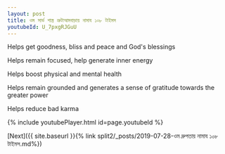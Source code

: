```yaml
---
layout: post
title: ওম সার্ভ শাস্ত্র ভ্রুটাআমবাড়ায় নামায ১০৮ টাইমস
youtubeId: U_7pxgRJGuU
---
```

 
 
Helps get goodness, bliss and peace and God's blessings
 
Helps remain focused, help generate inner energy 
 
Helps boost physical and mental health 
 
Helps remain grounded and generates a sense of gratitude towards the greater power 
 
Helps reduce bad karma
 
 
 
 


{% include youtubePlayer.html id=page.youtubeId %}
 
[Next]({{ site.baseurl }}{% link  split2/_posts/2019-07-28-ওম দ্রুপতায় নামায ১০৮ টাইমস.md%})
 
